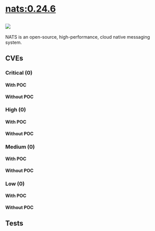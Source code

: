 # [nats:0.24.6](https://hub.docker.com/_/nats?tab=tags)
![](https://img.shields.io/static/v1?label=tag&message=0.24.6&color=blue)
---
<p>
NATS is an open-source, high-performance, cloud native messaging system.
</p>

## CVEs
### Critical (0)
#### With POC

#### Without POC


### High (0)
#### With POC

#### Without POC


### Medium (0)
#### With POC

#### Without POC


### Low (0)
#### With POC

#### Without POC


## Tests
